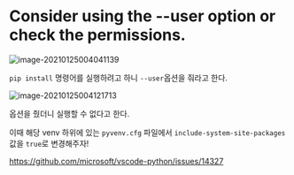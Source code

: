 # Consider using the --user option or check the permissions.

![image-20210125004041139](C:\Users\han\AppData\Roaming\Typora\typora-user-images\image-20210125004041139.png)

`pip install` 명령어를 실행하려고 하니 `--user`옵션을 줘라고 한다.



![image-20210125004121713](C:\Users\han\Desktop\pro\solveErr\image-20210125004121713.png)

옵션을 줬더니 실행할 수 없다고 한다.

이때 해당 venv 하위에 있는 `pyvenv.cfg` 파일에서 `include-system-site-packages` 값을 `true`로 변경해주자!



https://github.com/microsoft/vscode-python/issues/14327

